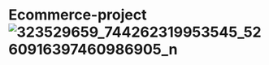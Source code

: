# Ecommerce-project![323529659_744262319953545_5260916397460986905_n](https://user-images.githubusercontent.com/109832781/215350291-37f153c4-b485-4bb4-a861-bdcd78668a81.png)
